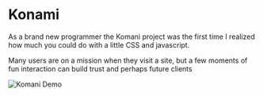 # Konami

As a brand new programmer the Komani project was the first time I realized how much you could do with a little CSS and javascript. 

Many users are on a mission when they visit a site, but a few moments of fun interaction can build trust and perhaps future clients

![Komani Demo](img/recording.gif)
